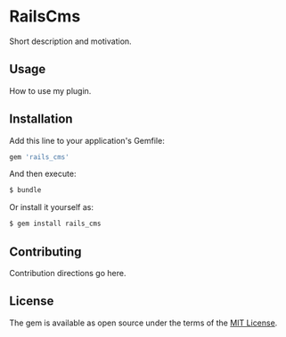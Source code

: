 # RailsCms
Short description and motivation.

## Usage
How to use my plugin.

## Installation
Add this line to your application's Gemfile:

```ruby
gem 'rails_cms'
```

And then execute:
```bash
$ bundle
```

Or install it yourself as:
```bash
$ gem install rails_cms
```

## Contributing
Contribution directions go here.

## License
The gem is available as open source under the terms of the [MIT License](https://opensource.org/licenses/MIT).
